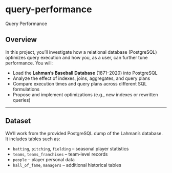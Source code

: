 # query-performance

Query Performance

## Overview

In this project, you’ll investigate how a relational database (PostgreSQL) optimizes query execution and how you, as a user, can further tune performance. You will:

- Load the **Lahman’s Baseball Database** (1871–2020) into PostgreSQL  
- Analyze the effect of indexes, joins, aggregates, and query plans  
- Compare execution times and query plans across different SQL formulations  
- Propose and implement optimizations (e.g., new indexes or rewritten queries)

---

## Dataset

We’ll work from the provided PostgreSQL dump of the Lahman’s database. It includes tables such as:

- `batting`, `pitching`, `fielding` – seasonal player statistics  
- `teams`, `teams_franchises` – team‐level records  
- `people` – player personal data  
- `hall_of_fame`, `managers` – additional historical tables  


